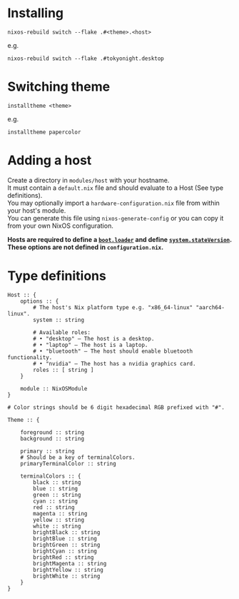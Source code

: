 # Installing

```
nixos-rebuild switch --flake .#<theme>.<host>
```
e.g.
```
nixos-rebuild switch --flake .#tokyonight.desktop
```

# Switching theme

```
installtheme <theme>
```
e.g.
```
installtheme papercolor
```

# Adding a host

Create a directory in `modules/host` with your hostname.  
It must contain a `default.nix` file and should evaluate to a Host (See type definitions).  
You may optionally import a `hardware-configuration.nix` file from within your host's module.  
You can generate this file using `nixos-generate-config` or you can copy it from your own NixOS configuration.

**Hosts are required to define a [`boot.loader`](https://search.nixos.org/options?query=boot.loader) and define [`system.stateVersion`](https://search.nixos.org/options?query=system.stateVersion).**
**These options are not defined in `configuration.nix`.**

# Type definitions

```
Host :: {
    options :: {
        # The host's Nix platform type e.g. "x86_64-linux" "aarch64-linux".
        system :: string

        # Available roles:
        # • "desktop" — The host is a desktop.
        # • "laptop" — The host is a laptop.
        # • "bluetooth" — The host should enable bluetooth functionality.
        # • "nvidia" — The host has a nvidia graphics card.
        roles :: [ string ]
    }

    module :: NixOSModule
}
```

```
# Color strings should be 6 digit hexadecimal RGB prefixed with "#".

Theme :: {

    foreground :: string
    background :: string

    primary :: string
    # Should be a key of terminalColors.
    primaryTerminalColor :: string

    terminalColors :: {
        black :: string
        blue :: string
        green :: string
        cyan :: string
        red :: string
        magenta :: string
        yellow :: string
        white :: string
        brightBlack :: string
        brightBlue :: string
        brightGreen :: string
        brightCyan :: string
        brightRed :: string
        brightMagenta :: string
        brightYellow :: string
        brightWhite :: string
    }
}
```
